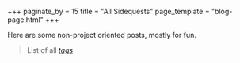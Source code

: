 +++
paginate_by = 15
title = "All Sidequests"
page_template = "blog-page.html"
+++

Here are some non-project oriented posts, mostly for fun.

> List of all *[tags](/tags)*
